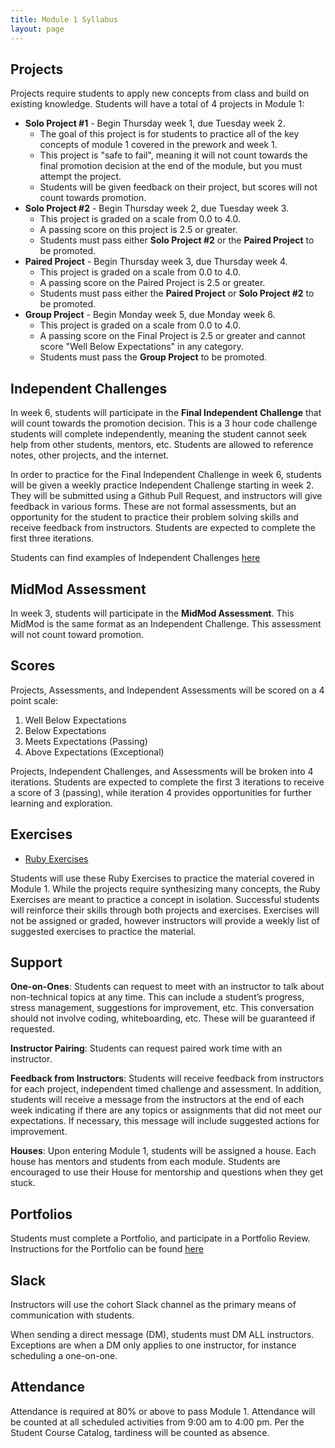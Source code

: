 ```yaml
---
title: Module 1 Syllabus
layout: page
---
```


## Projects

Projects require students to apply new concepts from class and build on existing knowledge. Students will have a total of 4 projects in Module 1:

* **Solo Project #1** - Begin Thursday week 1, due Tuesday week 2.
  * The goal of this project is for students to practice all of the key concepts of module 1 covered in the prework and week 1.
  * This project is "safe to fail", meaning it will not count towards the final promotion decision at the end of the module, but you must attempt the project.
  * Students will be given feedback on their project, but scores will not count towards promotion.
* **Solo Project #2** - Begin Thursday week 2, due Tuesday week 3.
  * This project is graded on a scale from 0.0 to 4.0.
  * A passing score on this project is 2.5 or greater.
  * Students must pass either **Solo Project #2** or the **Paired Project** to be promoted.
* **Paired Project** - Begin Thursday week 3, due Thursday week 4.
  * This project is graded on a scale from 0.0 to 4.0.
  * A passing score on the Paired Project is 2.5 or greater.
  * Students must pass either the **Paired Project** or **Solo Project #2** to be promoted.
* **Group Project** - Begin Monday week 5, due Monday week 6.
  * This project is graded on a scale from 0.0 to 4.0.
  * A passing score on the Final Project is 2.5 or greater and cannot score "Well Below Expectations" in any category.
  * Students must pass the **Group Project** to be promoted.

## Independent Challenges

In week 6, students will participate in the **Final Independent Challenge** that will count towards the promotion decision. This is a 3 hour code challenge students will complete independently, meaning the student cannot seek help from other students, mentors, etc. Students are allowed to reference notes, other projects, and the internet.

In order to practice for the Final Independent Challenge in week 6, students will be given a weekly practice Independent Challenge starting in week 2. They will be submitted using a Github Pull Request, and instructors will give feedback in various forms. These are not formal assessments, but an opportunity for the student to practice their problem solving skills and receive feedback from instructors. Students are expected to complete the first three iterations.

Students can find examples of Independent Challenges [here](./practice_assessments)

## MidMod Assessment

In week 3, students will participate in the **MidMod Assessment**. This MidMod is the same format as an Independent Challenge. This assessment will not count toward promotion.

## Scores

Projects, Assessments, and Independent Assessments will be scored on a 4 point scale:

1. Well Below Expectations
2. Below Expectations
3. Meets Expectations (Passing)
4. Above Expectations (Exceptional)

Projects, Independent Challenges, and Assessments will be broken into 4 iterations. Students are expected to complete the first 3 iterations to receive a score of 3 (passing), while iteration 4 provides opportunities for further learning and exploration.

## Exercises

- [Ruby Exercises](https://github.com/turingschool-examples/mod-1-be-exercises/tree/main/ruby_exercises)

Students will use these Ruby Exercises to practice the material covered in Module 1. While the projects require synthesizing many concepts, the Ruby Exercises are meant to practice a concept in isolation. Successful students will reinforce their skills through both projects and exercises. Exercises will not be assigned or graded, however instructors will provide a weekly list of suggested exercises to practice the material.

## Support

**One-on-Ones**: Students can request to meet with an instructor to talk about non-technical topics at any time. This can include a student’s progress, stress management, suggestions for improvement, etc. This conversation should not involve coding, whiteboarding, etc. These will be guaranteed if requested.

**Instructor Pairing**: Students can request paired work time with an instructor.

**Feedback from Instructors**: Students will receive feedback from instructors for each project, independent timed challenge and assessment.  In addition, students will receive a message from the instructors at the end of each week indicating if there are any topics or assignments that did not meet our expectations. If necessary, this message will include suggested actions for improvement.

**Houses**: Upon entering Module 1, students will be assigned a house. Each house has mentors and students from each module. Students are encouraged to use their House for mentorship and questions when they get stuck.

## Portfolios

Students must complete a Portfolio, and participate in a Portfolio Review. Instructions for the Portfolio can be found [here](./portfolios)

## Slack

Instructors will use the cohort Slack channel as the primary means of communication with students.

When sending a direct message (DM), students must DM ALL instructors. Exceptions are when a DM only applies to one instructor, for instance scheduling a one-on-one.

## Attendance

Attendance is required at 80% or above to pass Module 1. Attendance will be counted at all scheduled activities from 9:00 am to 4:00 pm. Per the Student Course Catalog, tardiness will be counted as absence.
